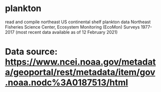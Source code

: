 # plankton
read and compile northeast US continental shelf plankton data
Northeast Fisheries Science Center, Ecosystem Monitoring (EcoMon) Surveys
1977-2017 (most recent data available as of 12 February 2021)
# Data source: https://www.ncei.noaa.gov/metadata/geoportal/rest/metadata/item/gov.noaa.nodc%3A0187513/html

